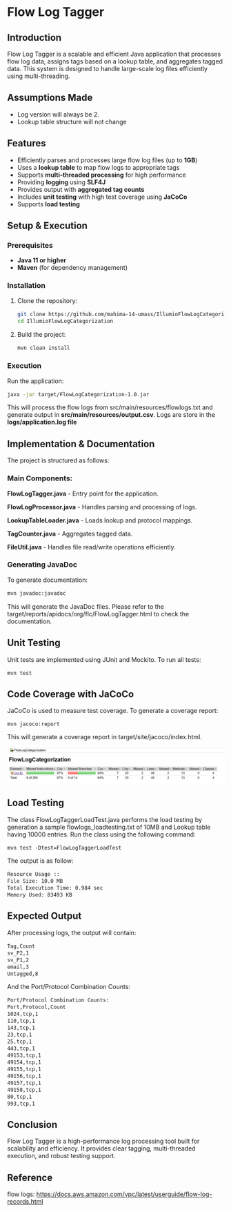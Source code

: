 # Flow Log Tagger

## Introduction

Flow Log Tagger is a scalable and efficient Java application that processes flow log data, assigns tags based on a lookup table, and aggregates tagged data. This system is designed to handle large-scale log files efficiently using multi-threading.

## Assumptions Made

- Log version will always be 2.
- Lookup table structure will not change

## Features

- Efficiently parses and processes large flow log files (up to **1GB**)
- Uses a **lookup table** to map flow logs to appropriate tags
- Supports **multi-threaded processing** for high performance
- Providing **logging** using **SLF4J**
- Provides output with **aggregated tag counts**
- Includes **unit testing** with high test coverage using **JaCoCo**
- Supports **load testing**

## Setup & Execution

### Prerequisites

- **Java 11 or higher**
- **Maven** (for dependency management)

### Installation

1. Clone the repository:

   ```sh
   git clone https://github.com/mahima-14-umass/IllumioFlowLogCategorization.git
   cd IllumioFlowLogCategorization
   ```

2. Build the project:

    ```sh
   mvn clean install
   ```

### Execution

Run the application:

   ```sh
   java -jar target/FlowLogCategorization-1.0.jar
   ```

This will process the flow logs from src/main/resources/flowlogs.txt and generate output in **src/main/resources/output.csv**.
Logs are store in the **logs/application.log file**

## Implementation & Documentation
The project is structured as follows:

### Main Components:

**FlowLogTagger.java** - Entry point for the application.

**FlowLogProcessor.java** - Handles parsing and processing of logs.

**LookupTableLoader.java** - Loads lookup and protocol mappings.

**TagCounter.java** - Aggregates tagged data.

**FileUtil.java** - Handles file read/write operations efficiently.

### Generating JavaDoc

To generate documentation:

```sh
mvn javadoc:javadoc
```

This will generate the JavaDoc files. Please refer to the target/reports/apidocs/org/flc/FlowLogTagger.html to check the documentation.

## Unit Testing
Unit tests are implemented using JUnit and Mockito. To run all tests:

```shell
mvn test
```

## Code Coverage with JaCoCo
JaCoCo is used to measure test coverage. To generate a coverage report:

```shell
mvn jacoco:report
```
This will generate a coverage report in target/site/jacoco/index.html.

![img_1.png](img_1.png)

## Load Testing

The class FlowLogTaggerLoadTest.java performs the load testing by generation a sample flowlogs_loadtesting.txt of 10MB and Lookup table having 10000 entries.
Run the class using the following command:
```shell
mvn test -Dtest=FlowLogTaggerLoadTest
```
The output is as follow:
```shell
Resource Usage :: 
File Size: 10.0 MB
Total Execution Time: 0.984 sec
Memory Used: 83493 KB
```

## Expected Output

After processing logs, the output will contain:

```shell
Tag,Count
sv_P2,1
sv_P1,2
email,3
Untagged,8
```

And the Port/Protocol Combination Counts:

```shell
Port/Protocol Combination Counts:
Port,Protocol,Count
1024,tcp,1
110,tcp,1
143,tcp,1
23,tcp,1
25,tcp,1
443,tcp,1
49153,tcp,1
49154,tcp,1
49155,tcp,1
49156,tcp,1
49157,tcp,1
49158,tcp,1
80,tcp,1
993,tcp,1
```

## Conclusion
Flow Log Tagger is a high-performance log processing tool built for scalability and efficiency. It provides clear tagging, multi-threaded execution, and robust testing support.

## Reference
flow logs: https://docs.aws.amazon.com/vpc/latest/userguide/flow-log-records.html